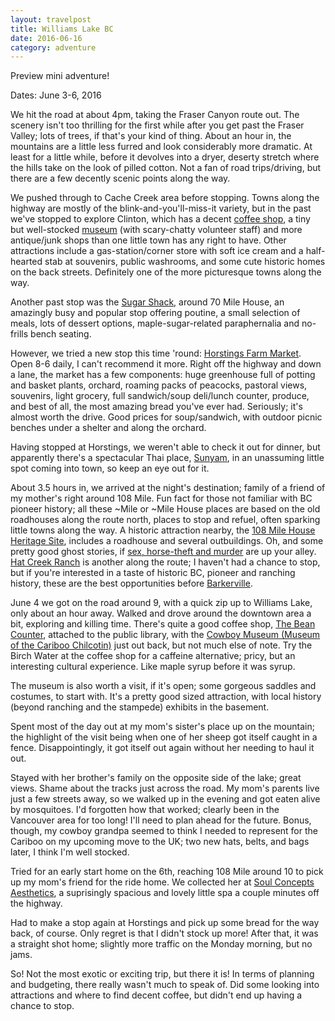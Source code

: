 ```yaml
---
layout: travelpost
title: Williams Lake BC
date: 2016-06-16
category: adventure
---
```

Preview mini adventure!

Dates: June 3-6, 2016

We hit the road at about 4pm, taking the Fraser Canyon route out. The scenery isn't too thrilling for the first while after you get past the Fraser Valley; lots of trees, if that's your kind of thing. About an hour in, the mountains are a little less furred and look considerably more dramatic. At least for a little while, before it devolves into a dryer, deserty stretch where the hills take on the look of pilled cotton. Not a fan of road trips/driving, but there are a few decently scenic points along the way. 

We pushed through to Cache Creek area before stopping. Towns along the highway are mostly of the blink-and-you'll-miss-it variety, but in the past we've stopped to explore Clinton, which has a decent <a href="https://www.facebook.com/pages/Clinton-Coffee-House/219401501420099" target="_blank">coffee shop</a>, a tiny but well-stocked <a href="clintonmuseum.ca/" target="_blank">museum</a> (with scary-chatty volunteer staff) and more antique/junk shops than one little town has any right to have. Other attractions include a gas-station/corner store with soft ice cream and a half-hearted stab at souvenirs, public washrooms, and some cute historic homes on the back streets. Definitely one of the more picturesque towns along the way.

Another past stop was the <a href="www.thesugarshack.sfobc.com/" target="_blank">Sugar Shack</a>, around 70 Mile House, an amazingly busy and popular stop offering poutine, a small selection of meals, lots of dessert options, maple-sugar-related paraphernalia and no-frills bench seating. 

However, we tried a new stop this time 'round: <a href="http://www.horstingsfarm.com/" target="_blank">Horstings Farm Market</a>. Open 8-6 daily, I can't recommend it more. Right off the highway and down a lane, the market has a few components: huge greenhouse full of potting and basket plants, orchard, roaming packs of peacocks, pastoral views, souvenirs, light grocery, full sandwich/soup deli/lunch counter, produce, and best of all, the most amazing bread you've ever had. Seriously; it's almost worth the drive. Good prices for soup/sandwich, with outdoor picnic benches under a shelter and along the orchard.

Having stopped at Horstings, we weren't able to check it out for dinner, but apparently there's a spectacular Thai place, <a href="https://www.tripadvisor.ca/Restaurant_Review-g1050313-d8059399-Reviews-Sunyam_Thai_Restaurant-70_Mile_House_Cariboo_British_Columbia.html" target="_blank">Sunyam</a>, in an unassuming little spot coming into town, so keep an eye out for it.

About 3.5 hours in, we arrived at the night's destination; family of a friend of my mother's right around 108 Mile. Fun fact for those not familiar with BC pioneer history; all these ~Mile or ~Mile House places are based on the old roadhouses along the route north, places to stop and refuel, often sparking little towns along the way. A historic attraction nearby, the <a href="https://historical.ca/" target="_blank">108 Mile House Heritage Site</a>, includes a roadhouse and several outbuildings. Oh, and some pretty good ghost stories, if <a href="http://www.wltribune.com/community/239279001.html" target="_blank">sex, horse-theft and murder</a> are up your alley. <a href="http://www.hatcreekranch.ca" target="_blank">Hat Creek Ranch</a> is another along the route; I haven't had a chance to stop, but if you're interested in a taste of historic BC, pioneer and ranching history, these are the best opportunities before <a href="http://www.barkerville.ca" target="_blank">Barkerville</a>.

June 4 we got on the road around 9, with a quick zip up to Williams Lake, only about an hour away. Walked and drove around the downtown area a bit, exploring and killing time. There's quite a good coffee shop, <a href="https://www.facebook.com/thebeancounterbistro/" target="_blank">The Bean Counter</a>,  attached to the public library, with the <a href="http://www.cowboy-museum.com/" target="_blank">Cowboy Museum (Museum of the Cariboo Chilcotin)</a> just out back, but not much else of note. Try the Birch Water at the coffee shop for a caffeine alternative; pricy, but an interesting cultural experience. Like maple syrup before it was syrup.

The museum is also worth a visit, if it's open; some gorgeous saddles and costumes, to start with. It's a pretty good sized attraction, with local history (beyond ranching and the stampede) exhibits in the basement.

Spent most of the day out at my mom's sister's place up on the mountain; the highlight of the visit being when one of her sheep got itself caught in a fence. Disappointingly, it got itself out again without her needing to haul it out.

Stayed with her brother's family on the opposite side of the lake; great views. Shame about the tracks just across the road. My mom's parents live just a few streets away, so we walked up in the evening and got eaten alive by mosquitoes. I'd forgotten how that worked; clearly been in the Vancouver area for too long! I'll need to plan ahead for the future. Bonus, though, my cowboy grandpa seemed to think I needed to represent for the Cariboo on my upcoming move to the UK; two new hats, belts, and bags later, I think I'm well stocked.

Tried for an early start home on the 6th, reaching 108 Mile around 10 to pick up my mom's friend for the ride home. We collected her at <a href="http://love100milehouse.com/businesses/soul-concepts-aesthetics" target="_blank">Soul Concepts Aesthetics</a>, a suprisingly spacious and lovely little spa a couple minutes off the highway.

Had to make a stop again at Horstings and pick up some bread for the way back, of course. Only regret is that I didn't stock up more! After that, it was a straight shot home; slightly more traffic on the Monday morning, but no jams.

So! Not the most exotic or exciting trip, but there it is! In terms of planning and budgeting, there really wasn't much to speak of. Did some looking into attractions and where to find decent coffee, but didn't end up having a chance to stop.
